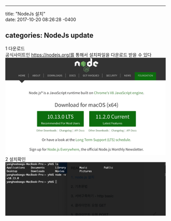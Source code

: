 ---

title: "NodeJs 설치"  
date: 2017-10-20 08:26:28 -0400

categories: NodeJs update
-------------------------

1 다운로드  
 공식사이트인 https://nodejs.org/를 통해서 설치파일을 다운로드 받을 수 있다 ![Alt  nodejsInstall](/images/nodejsInstall.png)  
 2 설치확인  
 ![Alt  nodejsVersion](/images/nodejsVer.png)
